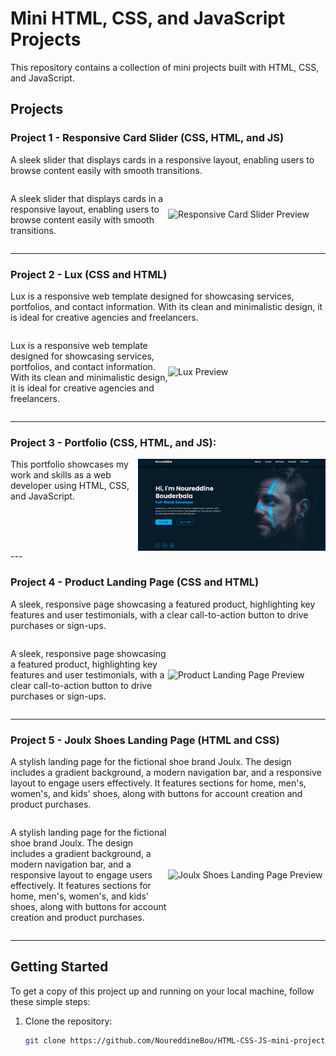# Mini HTML, CSS, and JavaScript Projects

This repository contains a collection of mini projects built with HTML, CSS, and JavaScript.

## Projects

### Project 1 - Responsive Card Slider (CSS, HTML, and JS)

A sleek slider that displays cards in a responsive layout, enabling users to browse content easily with smooth transitions.

<div style="display: flex; align-items: center;">
  <p style="flex: 1;">A sleek slider that displays cards in a responsive layout, enabling users to browse content easily with smooth transitions.</p>
  <img src="assets/card-slider-preview.png" alt="Responsive Card Slider Preview" width="300" style="flex: 1;">
</div>

---

### Project 2 - Lux (CSS and HTML)

Lux is a responsive web template designed for showcasing services, portfolios, and contact information. With its clean and minimalistic design, it is ideal for creative agencies and freelancers.

<div style="display: flex; align-items: center;">
  <p style="flex: 1;">Lux is a responsive web template designed for showcasing services, portfolios, and contact information. With its clean and minimalistic design, it is ideal for creative agencies and freelancers.</p>
  <img src="assets/lux-preview.png" alt="Lux Preview" width="300" style="flex: 1;">
</div>

---

### Project 3 - Portfolio (CSS, HTML, and JS):  
<div style = "display: flex; justify-content: space-between">
  This portfolio showcases my work and skills as a web developer using HTML, CSS, and JavaScript. <img src="Project 3 - Portfolio/portfolio-preview.png" alt="Portfolio Preview" width="300">
</div>  
---

### Project 4 - Product Landing Page (CSS and HTML)

A sleek, responsive page showcasing a featured product, highlighting key features and user testimonials, with a clear call-to-action button to drive purchases or sign-ups.

<div style="display: flex; align-items: center;">
  <p style="flex: 1;">A sleek, responsive page showcasing a featured product, highlighting key features and user testimonials, with a clear call-to-action button to drive purchases or sign-ups.</p>
  <img src="/product-landing-preview.png" alt="Product Landing Page Preview" width="300" style="flex: 1;">
</div>

---

### Project 5 - Joulx Shoes Landing Page (HTML and CSS)

A stylish landing page for the fictional shoe brand Joulx. The design includes a gradient background, a modern navigation bar, and a responsive layout to engage users effectively. It features sections for home, men's, women's, and kids' shoes, along with buttons for account creation and product purchases.

<div style="display: flex; align-items: center;">
  <p style="flex: 1;">A stylish landing page for the fictional shoe brand Joulx. The design includes a gradient background, a modern navigation bar, and a responsive layout to engage users effectively. It features sections for home, men's, women's, and kids' shoes, along with buttons for account creation and product purchases.</p>
  <img src="assets/joulx-shoes-preview.png" alt="Joulx Shoes Landing Page Preview" width="300" style="flex: 1;">
</div>

---

## Getting Started

To get a copy of this project up and running on your local machine, follow these simple steps:

1. Clone the repository:
   ```bash
   git clone https://github.com/NoureddineBou/HTML-CSS-JS-mini-projects.git
